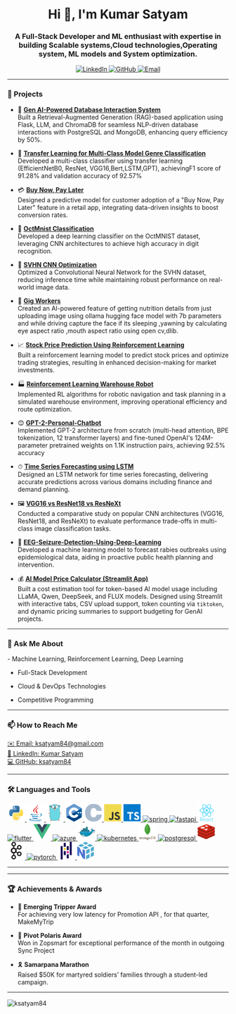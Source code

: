 <h1 align="center">Hi 👋, I'm Kumar Satyam</h1>
<h3 align="center">A Full-Stack Developer and ML enthusiast with expertise in building Scalable systems,Cloud technologies,Operating system, ML models and System optimization.</h3>

<p align="center">
  <a href="https://www.linkedin.com/in/kumar-satyam-638a2012a/" target="_blank">
    <img src="https://img.shields.io/badge/LinkedIn-kumar--satyam-blue?style=flat&logo=linkedin" alt="LinkedIn"/>
  </a>
  <a href="https://github.com/ksatyam84" target="_blank">
    <img src="https://img.shields.io/badge/Github-ksatyam84-black?style=flat&logo=github" alt="GitHub"/>
  </a>
  <a href="mailto:ksatyam84@gmail.com">
    <img src="https://img.shields.io/badge/Email-ksatyam84@gmail.com-red?style=flat&logo=gmail" alt="Email"/>
  </a>
</p>

---

<h3 align="left">🔭 Projects</h3>

- 🚀 **[Gen AI-Powered Database Interaction System](https://github.com/ksatyam84/ChatDB)**  
  Built a Retrieval-Augmented Generation (RAG)-based application using Flask, LLM, and ChromaDB for seamless NLP-driven database interactions with PostgreSQL and MongoDB, enhancing query efficiency by 50%.  

- 📸 **[Transfer Learning for Multi-Class Model Genre Classification](https://github.com/ksatyam84/genre-classification)**  
  Developed a multi-class classifier using‬‭ transfer‬‭ learning‬‭ (EfficientNetB0, ResNet, VGG16,Bert,LSTM,GPT),‬‭ achieving‬F1 score of 91.28% and validation accuracy of 92.57% 

- 💳 **[Buy Now, Pay Later](https://github.com/ksatyam84/Buy-Now-Pay-Later)**  
  Designed a predictive model for customer adoption of a "Buy Now, Pay Later" feature in a retail app, integrating data-driven insights to boost conversion rates.

- 🔢 **[OctMnist Classification](https://github.com/ksatyam84/OctMnist-Classification)**  
  Developed a deep learning classifier on the OctMNIST dataset, leveraging CNN architectures to achieve high accuracy in digit recognition.

- 🚀 **[SVHN CNN Optimization](https://github.com/ksatyam84/SVHN-CNN-Optimization)**  
  Optimized a Convolutional Neural Network for the SVHN dataset, reducing inference time while maintaining robust performance on real-world image data.

- 🤖 **[Gig Workers](https://github.com/ksatyam84/gig-workers)**  
  Created an AI-powered feature of getting nutrition details from just uploading image using ollama hugging face model with 7b parameters and while driving capture the face if its
  sleeping ,yawning by calculating eye aspect ratio ,mouth aspect ratio using open cv,dlib.

- 📈 **[Stock Price Prediction Using Reinforcement Learning](https://github.com/ksatyam84/Stock-Price-Prediction-Using-Reinforcement-Learning)**  
  Built a reinforcement learning model to predict stock prices and optimize trading strategies, resulting in enhanced decision-making for market investments.

- 🏭 **[Reinforcement Learning Warehouse Robot](https://github.com/ksatyam84/Reinforecement-Learning-Warehouse-Robot)**  
  Implemented RL algorithms for robotic navigation and task planning in a simulated warehouse environment, improving operational efficiency and route optimization.

- 😊 **[GPT-2-Personal-Chatbot](https://github.com/ksatyam84/GPT-2-Personal-Chatbot)**  
  Implemented GPT-2 architecture from scratch (multi-head attention, BPE tokenization, 12 transformer layers) and fine-tuned OpenAI's 124M-parameter pretrained weights on 1.1K instruction pairs, achieving 92.5% accuracy

- ⏱ **[Time Series Forecasting using LSTM](https://github.com//ksatyam84/Time-Series-Forecasting-using-LSTM)**  
  Designed an LSTM network for time series forecasting, delivering accurate predictions across various domains including finance and demand planning.

- 🖼 **[VGG16 vs ResNet18 vs ResNeXt](https://github.com//ksatyam84/VGG16-vs-ResNet18-vs-ResNext)**  
  Conducted a comparative study on popular CNN architectures (VGG16, ResNet18, and ResNeXt) to evaluate performance trade-offs in multi-class image classification tasks.

- 🦠 **[EEG-Seizure-Detection-Using-Deep-Learning ](https://github.com//ksatyam84/EEG-Seizure-Detection-Using-Deep-Learning )**  
  Developed a machine learning model to forecast rabies outbreaks using epidemiological data, aiding in proactive public health planning and intervention.
  
- 💰 **[AI Model Price Calculator (Streamlit App)](https://github.com/ksatyam84/ModelPricing/tree/main)**  
  Built a cost estimation tool for token-based AI model usage including LLaMA, Qwen, DeepSeek, and FLUX models. Designed using Streamlit with interactive tabs, CSV upload support, token counting via `tiktoken`, and dynamic pricing summaries to support budgeting for GenAI projects.

---


<h3 align="left">💬 Ask Me About</h3>
- Machine Learning, Reinforcement Learning, Deep Learning

- Full-Stack Development
    
- Cloud & DevOps Technologies
   
- Competitive Programming  

---

<h3 align="left">📫 How to Reach Me</h3>
<p align="left">
<a href="mailto:ksatyam84@gmail.com">✉️ Email: ksatyam84@gmail.com</a><br/>
<a href="https://www.linkedin.com/in/kumar-satyam-638a2012a/" target="_blank">🔗 LinkedIn: Kumar Satyam</a><br/>
<a href="https://github.com/ksatyam84" target="_blank">💻 GitHub: ksatyam84</a>
</p>

---

<h3 align="left">🛠️ Languages and Tools</h3>
<p align="left">
  <!-- Programming Languages -->
  <a href="https://www.python.org/" target="_blank" rel="noreferrer">
    <img src="https://raw.githubusercontent.com/devicons/devicon/master/icons/python/python-original.svg" alt="python" width="40" height="40"/>
  </a>
  <a href="https://www.java.com/" target="_blank" rel="noreferrer">
    <img src="https://raw.githubusercontent.com/devicons/devicon/master/icons/java/java-original.svg" alt="java" width="40" height="40"/>
  </a>
  <a href="https://golang.org/" target="_blank" rel="noreferrer">
    <img src="https://raw.githubusercontent.com/devicons/devicon/master/icons/go/go-original.svg" alt="go" width="40" height="40"/>
  </a>
  <a href="https://www.cplusplus.com/" target="_blank" rel="noreferrer">
    <img src="https://raw.githubusercontent.com/devicons/devicon/master/icons/cplusplus/cplusplus-original.svg" alt="cplusplus" width="40" height="40"/>
  </a>
  <a href="https://isocpp.org/" target="_blank" rel="noreferrer">
    <img src="https://raw.githubusercontent.com/devicons/devicon/master/icons/c/c-original.svg" alt="c" width="40" height="40"/>
  </a>
  <a href="https://developer.mozilla.org/en-US/docs/Web/JavaScript" target="_blank" rel="noreferrer">
    <img src="https://raw.githubusercontent.com/devicons/devicon/master/icons/javascript/javascript-original.svg" alt="javascript" width="40" height="40"/>
  </a>
  <a href="https://www.typescriptlang.org/" target="_blank" rel="noreferrer">
    <img src="https://raw.githubusercontent.com/devicons/devicon/master/icons/typescript/typescript-original.svg" alt="typescript" width="40" height="40"/>
  </a>

  <!-- Frameworks & Tools -->
  <a href="https://spring.io/" target="_blank" rel="noreferrer">
    <img src="https://www.vectorlogo.zone/logos/springio/springio-icon.svg" alt="spring" width="40" height="40"/>
  </a>
  <a href="https://fastapi.tiangolo.com/" target="_blank" rel="noreferrer">
    <img src="https://fastapi.tiangolo.com/img/logo-margin/logo-teal.png" alt="fastapi" width="40" height="40"/>
  </a>
  <a href="https://react.dev/" target="_blank" rel="noreferrer">
    <img src="https://raw.githubusercontent.com/devicons/devicon/master/icons/react/react-original-wordmark.svg" alt="react" width="40" height="40"/>
  </a>
  <a href="https://flutter.dev/" target="_blank" rel="noreferrer">
    <img src="https://www.vectorlogo.zone/logos/flutterio/flutterio-icon.svg" alt="flutter" width="40" height="40"/>
  </a>
  <a href="https://vuejs.org/" target="_blank" rel="noreferrer">
    <img src="https://raw.githubusercontent.com/devicons/devicon/master/icons/vuejs/vuejs-original.svg" alt="vuejs" width="40" height="40"/>
  </a>

  <!-- Cloud/DevOps -->
  <a href="https://azure.microsoft.com/" target="_blank" rel="noreferrer">
    <img src="https://www.vectorlogo.zone/logos/microsoft_azure/microsoft_azure-icon.svg" alt="azure" width="40" height="40"/>
  </a>
  <a href="https://www.docker.com/" target="_blank" rel="noreferrer">
    <img src="https://raw.githubusercontent.com/devicons/devicon/master/icons/docker/docker-original.svg" alt="docker" width="40" height="40"/>
  </a>
  <a href="https://kubernetes.io/" target="_blank" rel="noreferrer">
    <img src="https://www.vectorlogo.zone/logos/kubernetes/kubernetes-icon.svg" alt="kubernetes" width="40" height="40"/>
  </a>

  <!-- Databases -->
  <a href="https://www.mongodb.com/" target="_blank" rel="noreferrer">
    <img src="https://raw.githubusercontent.com/devicons/devicon/master/icons/mongodb/mongodb-original-wordmark.svg" alt="mongodb" width="40" height="40"/>
  </a>
  <a href="https://www.postgresql.org/" target="_blank" rel="noreferrer">
    <img src="https://www.vectorlogo.zone/logos/postgresql/postgresql-icon.svg" alt="postgresql" width="40" height="40"/>
  </a>
  <a href="https://redis.io/" target="_blank" rel="noreferrer">
    <img src="https://raw.githubusercontent.com/devicons/devicon/master/icons/redis/redis-original.svg" alt="redis" width="40" height="40"/>
  </a>
  <a href="https://spark.apache.org/" target="_blank" rel="noreferrer">
    <img src="https://raw.githubusercontent.com/devicons/devicon/master/icons/apachekafka/apachekafka-original.svg" alt="spark" width="40" height="40"/>
  </a>

  <!-- AI/ML Tools -->
  <a href="https://pytorch.org/" target="_blank" rel="noreferrer">
    <img src="https://www.vectorlogo.zone/logos/pytorch/pytorch-icon.svg" alt="pytorch" width="40" height="40"/>
  </a>
  <a href="https://pandas.pydata.org/" target="_blank" rel="noreferrer">
    <img src="https://raw.githubusercontent.com/devicons/devicon/master/icons/pandas/pandas-original.svg" alt="pandas" width="40" height="40"/>
  </a>
  <a href="https://numpy.org/" target="_blank" rel="noreferrer">
    <img src="https://raw.githubusercontent.com/devicons/devicon/master/icons/numpy/numpy-original.svg" alt="numpy" width="40" height="40"/>
  </a>
</p>

---

---

<h3 align="left">🏆 Achievements & Awards</h3>

- 📝 **Emerging Tripper Award**  
  For achieving very low latency for Promotion API , for that quarter, MakeMyTrip 

- 🏅 **Pivot Polaris Award**  
  Won in  Zopsmart for exceptional  performance of the month in outgoing Sync Project   

- 🎗️ **Samarpana Marathon**  
  Raised $50K for martyred soldiers’ families through a student-led campaign.  

---

<p><img align="center" src="https://github-readme-stats.vercel.app/api/top-langs?username=ksatyam84&show_icons=true&locale=en&layout=compact&&hide=cython,fortran" alt="ksatyam84" /></p>


